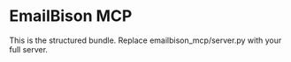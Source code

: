 # EmailBison MCP

This is the structured bundle. Replace emailbison_mcp/server.py with your full server.
